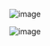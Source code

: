 ![image](https://user-images.githubusercontent.com/66896402/135077197-f84df3f4-36d6-457a-909c-f1330231ab54.png)

![image](https://user-images.githubusercontent.com/66896402/135077251-b2bf1cfd-0e2e-41be-b9ea-eddadbe7a3c4.png)
